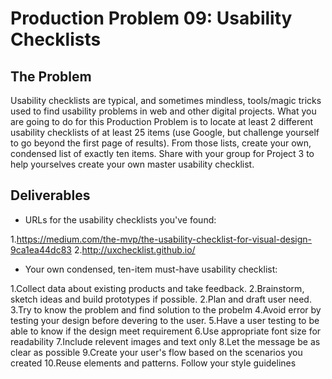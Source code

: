 # Production Problem 09: Usability Checklists

## The Problem

Usability checklists are typical, and sometimes mindless, tools/magic tricks used to find usability problems in web and other digital projects. What you are going to do for this Production Problem is to locate at least 2 different usability checklists of at least 25 items (use Google, but challenge yourself to go beyond the first page of results). From those lists, create your own, condensed list of exactly ten items. Share with your group for Project 3 to help yourselves create your own master usability checklist.

## Deliverables

* URLs for the usability checklists you've found:

1.https://medium.com/the-mvp/the-usability-checklist-for-visual-design-9ca1ea44dc83
2.http://uxchecklist.github.io/

* Your own condensed, ten-item must-have usability checklist:

1.Collect data about existing products and take feedback.
2.Brainstorm, sketch ideas and build prototypes if possible.
2.Plan and draft user need.
3.Try to know the problem and find solution to the probelm
4.Avoid error by testing your design before devering to the user.
5.Have a user testing to be able to know if the design meet requirement
6.Use appropriate font size for readability
7.Include relevent images and text only
8.Let the message be as clear as possible 
9.Create your user's flow based on the scenarios you created
10.Reuse elements and patterns. Follow your style guidelines
